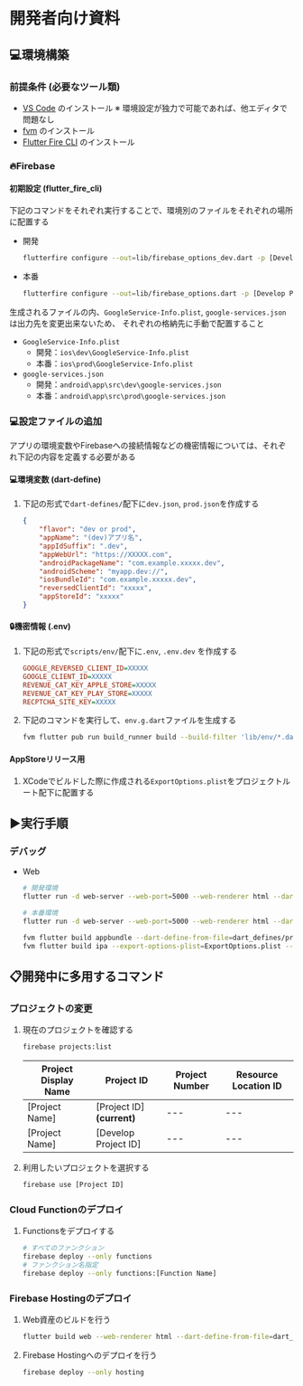 # 開発者向け資料

## 💻環境構築

### 前提条件 (必要なツール類)

- [VS Code](https://code.visualstudio.com) のインストール
  ※ 環境設定が独力で可能であれば、他エディタで問題なし
- [fvm](https://fvm.app) のインストール
- [Flutter Fire CLI](https://firebase.google.com/docs/flutter/setup?hl=ja&platform=ios) のインストール

### 🔥Firebase

#### 初期設定 (flutter_fire_cli)

下記のコマンドをそれぞれ実行することで、環境別のファイルをそれぞれの場所に配置する

- 開発

  ```sh
  flutterfire configure --out=lib/firebase_options_dev.dart -p [Develop Project ID] --platforms=android,ios,web -i [iOS Bundle ID] -a [Android Package Name]
  ```

- 本番

  ```sh
  flutterfire configure --out=lib/firebase_options.dart -p [Develop Project ID] --platforms=android,ios,web -i [iOS Bundle ID] -a [Android Package Name]
  ```

生成されるファイルの内、`GoogleService-Info.plist`, `google-services.json`は出力先を変更出来ないため、
それぞれの格納先に手動で配置すること

- `GoogleService-Info.plist`
  - 開発：`ios\dev\GoogleService-Info.plist`
  - 本番：`ios\prod\GoogleService-Info.plist`
- `google-services.json`
  - 開発：`android\app\src\dev\google-services.json`
  - 本番：`android\app\src\prod\google-services.json`

### 💻設定ファイルの追加

アプリの環境変数やFirebaseへの接続情報などの機密情報については、それぞれ下記の内容を定義する必要がある

#### 💻環境変数 (dart-define)

1. 下記の形式で`dart-defines/`配下に`dev.json`, `prod.json`を作成する

   ```json
   {
       "flavor": "dev or prod",
       "appName": "(dev)アプリ名",
       "appIdSuffix": ".dev",
       "appWebUrl": "https://XXXXX.com",
       "androidPackageName": "com.example.xxxxx.dev",
       "androidScheme": "myapp.dev://",
       "iosBundleId": "com.example.xxxxx.dev",
       "reversedClientId": "xxxxx",
       "appStoreId": "xxxxx"
   }
   ```

#### 🔒機密情報 (.env)

1. 下記の形式で`scripts/env/`配下に`.env`, `.env.dev` を作成する

   ```ini
   GOOGLE_REVERSED_CLIENT_ID=XXXXX
   GOOGLE_CLIENT_ID=XXXXX
   REVENUE_CAT_KEY_APPLE_STORE=XXXXX
   REVENUE_CAT_KEY_PLAY_STORE=XXXXX
   RECPTCHA_SITE_KEY=XXXXX
   ```

2. 下記のコマンドを実行して、`env.g.dart`ファイルを生成する

   ```sh
   fvm flutter pub run build_runner build --build-filter 'lib/env/*.dart'
   ```

#### AppStoreリリース用

1. XCodeでビルドした際に作成される`ExportOptions.plist`をプロジェクトルート配下に配置する

## ▶️実行手順

### デバッグ

- Web

  ```sh
  # 開発環境
  flutter run -d web-server --web-port=5000 --web-renderer html --dart-define-from-file=dart_defines/dev.json
  
  # 本番環境
  flutter run -d web-server --web-port=5000 --web-renderer html --dart-define-from-file=dart_defines/prod.json
  ```

  ```sh
  fvm flutter build appbundle --dart-define-from-file=dart_defines/prod.json
  fvm flutter build ipa --export-options-plist=ExportOptions.plist --dart-define-from-file=dart_defines/prod.json
  ```

## 📋開発中に多用するコマンド

### プロジェクトの変更

1. 現在のプロジェクトを確認する

   ```sh
   firebase projects:list
   ```

   | Project Display Name | Project ID                 | Project Number | Resource Location ID |
   | -------------------- | -------------------------- | -------------- | -------------------- |
   | [Project Name]       | [Project ID] **(current)** | ---            | ---                  |
   | [Project Name]       | [Develop Project ID]       | ---            | ---                  |

2. 利用したいプロジェクトを選択する

   ```sh
   firebase use [Project ID]
   ```

### Cloud Functionのデプロイ

1. Functionsをデプロイする

   ```sh
   # すべてのファンクション
   firebase deploy --only functions
   # ファンクション名指定
   firebase deploy --only functions:[Function Name]
   ```

### Firebase Hostingのデプロイ

1. Web資産のビルドを行う

   ```sh
   flutter build web --web-renderer html --dart-define-from-file=dart_defines/prod.json
   ```

2. Firebase Hostingへのデプロイを行う

   ```sh
   firebase deploy --only hosting
   ```
